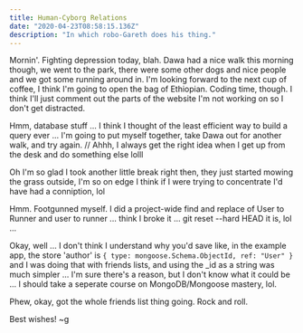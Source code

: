 ```yaml
---
title: Human-Cyborg Relations
date: "2020-04-23T08:58:15.136Z"
description: "In which robo-Gareth does his thing."
---
```


Mornin'. Fighting depression today, blah. Dawa had a nice walk this morning though, we went to the park, there were some other dogs and nice people and we got some running around in. I'm looking forward to the next cup of coffee, I think I'm going to open the bag of Ethiopian. Coding time, though. I think I'll just comment out the parts of the website I'm not working on so I don't get distracted.

Hmm, database stuff ... I think I thought of the least efficient way to build a query ever ... I'm going to put myself together, take Dawa out for another walk, and try again. // Ahhh, I always get the right idea when I get up from the desk and do something else lolll

Oh I'm so glad I took another little break right then, they just started mowing the grass outside, I'm so on edge I think if I were trying to concentrate I'd have had a conniption, lol

Hmm. Footgunned myself. I did a project-wide find and replace of User to Runner and user to runner ... think I broke it ... git reset --hard HEAD it is, lol ...

Okay, well ... I don't think I understand why you'd save like, in the example app, the store 'author' is `{ type: mongoose.Schema.ObjectId, ref: "User" }` and I was doing that with friends lists, and using the \_id as a string was much simpler ... I'm sure there's a reason, but I don't know what it could be ... I should take a seperate course on MongoDB/Mongoose mastery, lol.

Phew, okay, got the whole friends list thing going. Rock and roll.

Best wishes!
~g

